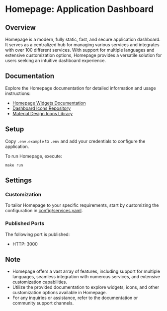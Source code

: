 # Homepage: Application Dashboard

## Overview
Homepage is a modern, fully static, fast, and secure application dashboard. It serves as a centralized hub for managing various services and integrates with over 100 different services. With support for multiple languages and extensive customization options, Homepage provides a versatile solution for users seeking an intuitive dashboard experience.

## Documentation
Explore the Homepage documentation for detailed information and usage instructions:

- [Homepage Widgets Documentation](https://gethomepage.dev/latest/widgets/)
- [Dashboard Icons Repository](https://github.com/walkxcode/dashboard-icons/blob/main/ICONS.md)
- [Material Design Icons Library](https://pictogrammers.com/library/mdi/)

## Setup
Copy `.env.example` to `.env` and add your credentials to configure the application.

To run Homepage, execute:
```
make run
```

## Settings

### Customization
To tailor Homepage to your specific requirements, start by customizing the configuration in [config/services.yaml](config/services.yaml).

### Published Ports
The following port is published:
- HTTP: 3000
  
## Note
- Homepage offers a vast array of features, including support for multiple languages, seamless integration with numerous services, and extensive customization capabilities.
- Utilize the provided documentation to explore widgets, icons, and other customization options available in Homepage.
- For any inquiries or assistance, refer to the documentation or community support channels.
